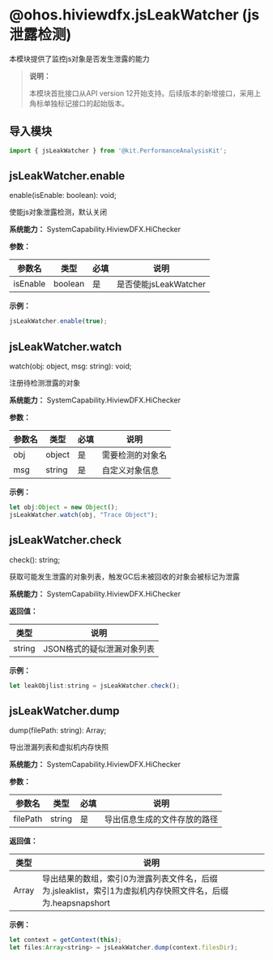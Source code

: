 # @ohos.hiviewdfx.jsLeakWatcher (js泄露检测)

本模块提供了监控js对象是否发生泄露的能力

> **说明：**
>
> 本模块首批接口从API version 12开始支持。后续版本的新增接口，采用上角标单独标记接口的起始版本。

## 导入模块

```js
import { jsLeakWatcher } from '@kit.PerformanceAnalysisKit';
```


## jsLeakWatcher.enable

enable(isEnable: boolean): void;

使能js对象泄露检测，默认关闭

**系统能力：** SystemCapability.HiviewDFX.HiChecker

**参数：**

| 参数名 | 类型 | 必填 | 说明 |
| -------- | -------- | -------- | -------- |
| isEnable | boolean | 是 | 是否使能jsLeakWatcher |

**示例：**

```js
jsLeakWatcher.enable(true);
```


## jsLeakWatcher.watch

watch(obj: object, msg: string): void;

注册待检测泄露的对象

**系统能力：** SystemCapability.HiviewDFX.HiChecker

**参数：**

| 参数名 | 类型 | 必填 | 说明 |
| -------- | -------- | -------- | -------- |
| obj | object | 是 | 需要检测的对象名 |
| msg | string | 是 | 自定义对象信息 |

**示例：**

```js
let obj:Object = new Object();
jsLeakWatcher.watch(obj, "Trace Object");
```


## jsLeakWatcher.check

check(): string;

获取可能发生泄露的对象列表，触发GC后未被回收的对象会被标记为泄露

**系统能力：** SystemCapability.HiviewDFX.HiChecker

**返回值：**

| 类型    | 说明                                                       |
| ------- | ---------------------------------------------------------- |
| string | JSON格式的疑似泄漏对象列表 |

**示例：**
```js
let leakObjlist:string = jsLeakWatcher.check();
```


## jsLeakWatcher.dump

dump(filePath: string): Array<string>;

导出泄漏列表和虚拟机内存快照

**系统能力：** SystemCapability.HiviewDFX.HiChecker

**参数：**

| 参数名 | 类型 | 必填 | 说明 |
| -------- | -------- | -------- | -------- |
| filePath | string | 是 | 导出信息生成的文件存放的路径 |

**返回值：**

| 类型    | 说明                                                       |
| ------- | ---------------------------------------------------------- |
| Array<string> | 导出结果的数组，索引0为泄露列表文件名，后缀为.jsleaklist，索引1为虚拟机内存快照文件名，后缀为.heapsnapshort |

**示例：**

```js
let context = getContext(this);
let files:Array<string> = jsLeakWatcher.dump(context.filesDir);
```